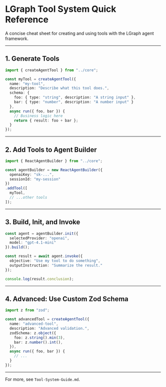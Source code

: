 # LGraph Tool System Quick Reference

A concise cheat sheet for creating and using tools with the LGraph agent framework.

---

## 1. Generate Tools

```typescript
import { createAgentTool } from "../core";

const myTool = createAgentTool({
  name: "my-tool",
  description: "Describe what this tool does.",
  schema: {
    foo: { type: "string", description: "A string input" },
    bar: { type: "number", description: "A number input" }
  },
  async run({ foo, bar }) {
    // Business logic here
    return { result: foo + bar };
  }
});
```

---

## 2. Add Tools to Agent Builder

```typescript
import { ReactAgentBuilder } from "../core";

const agentBuilder = new ReactAgentBuilder({
  openaiKey: "sk-...",
  sessionId: "my-session"
})
.addTool([
  myTool,
  // ...other tools
]);
```

---

## 3. Build, Init, and Invoke

```typescript
const agent = agentBuilder.init({
  selectedProvider: "openai",
  model: "gpt-4.1-mini"
}).build();

const result = await agent.invoke({
  objective: "Use my tool to do something",
  outputInstruction: "Summarize the result."
});

console.log(result.conclusion);
```

---

## 4. Advanced: Use Custom Zod Schema

```typescript
import z from "zod";

const advancedTool = createAgentTool({
  name: "advanced-tool",
  description: "Advanced validation.",
  zodSchema: z.object({
    foo: z.string().min(3),
    bar: z.number().int(),
  }),
  async run({ foo, bar }) {
    // ...
  }
});
```

---

For more, see `Tool-System-Guide.md`.
